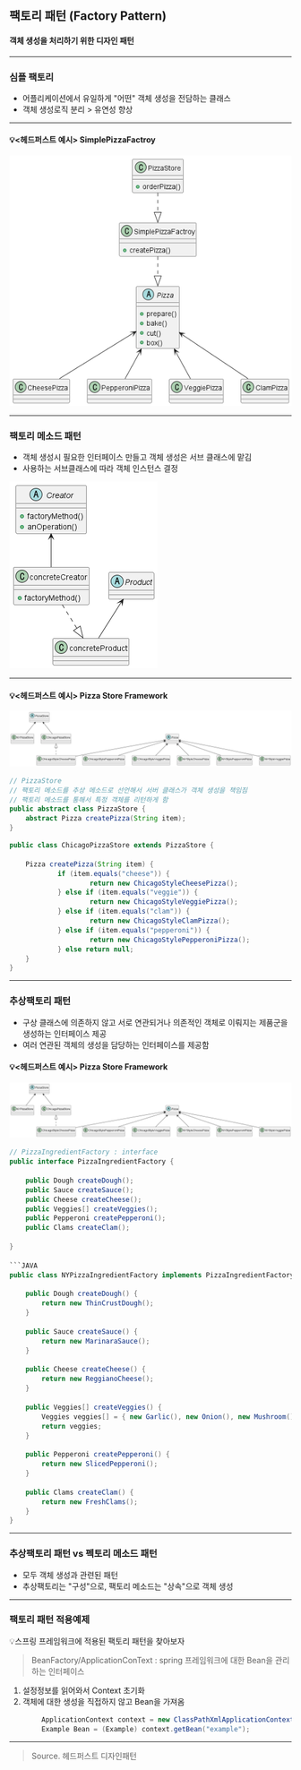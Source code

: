 팩토리 패턴 (Factory Pattern) 
---
#### 객체 생성을 처리하기 위한 디자인 패턴

--- 
### 심플 팩토리
- 어플리케이션에서 유일하게 "어떤" 객체 생성을 전담하는 클래스
- 객체 생성로직 분리 > 유연성 향상

---
#### 💡<헤드퍼스트 예시> SimplePizzaFactroy
![Alt text](example/pizzas/SimplePizzaFactroy.png)

---
### 팩토리 메소드 패턴
- 객체 생성시 필요한 인터페이스 만들고 객체 생성은 서브 클래스에 맡김
- 사용하는 서브클래스에 따라 객체 인스턴스 결정 

![Alt text](factroy.png)

---
#### 💡<헤드퍼스트 예시> Pizza Store Framework
![Alt text](example/pizzafm/factroymetod.png)

```JAVA
// PizzaStore 
// 팩토리 메소드를 추상 메소드로 선언해서 서버 클래스가 객체 생성을 책임짐
// 팩토리 메소드를 통해서 특정 객체를 리턴하게 함 
public abstract class PizzaStore {
	abstract Pizza createPizza(String item);
}
```

```JAVA
public class ChicagoPizzaStore extends PizzaStore {

	Pizza createPizza(String item) {
        	if (item.equals("cheese")) {
            		return new ChicagoStyleCheesePizza();
        	} else if (item.equals("veggie")) {
        	    	return new ChicagoStyleVeggiePizza();
        	} else if (item.equals("clam")) {
        	    	return new ChicagoStyleClamPizza();
        	} else if (item.equals("pepperoni")) {
            		return new ChicagoStylePepperoniPizza();
        	} else return null;
	}
}
```
---

### 추상팩토리 패턴
- 구상 클래스에 의존하지 않고 서로 연관되거나 의존적인 객체로 이뤄지는 제품군을 생성하는 인터페이스 제공
- 여러 연관된 객체의 생성을 담당하는 인터페이스를 제공함

#### 💡<헤드퍼스트 예시> Pizza Store Framework
![Alt text](example/pizzafm/factroymetod.png)

```JAVA
// PizzaIngredientFactory : interface  
public interface PizzaIngredientFactory {

	public Dough createDough();
	public Sauce createSauce();
	public Cheese createCheese();
	public Veggies[] createVeggies();
	public Pepperoni createPepperoni();
	public Clams createClam();
 
}

```JAVA
public class NYPizzaIngredientFactory implements PizzaIngredientFactory {
 
	public Dough createDough() {
		return new ThinCrustDough();
	}
 
	public Sauce createSauce() {
		return new MarinaraSauce();
	}
 
	public Cheese createCheese() {
		return new ReggianoCheese();
	}
 
	public Veggies[] createVeggies() {
		Veggies veggies[] = { new Garlic(), new Onion(), new Mushroom(), new RedPepper() };
		return veggies;
	}
 
	public Pepperoni createPepperoni() {
		return new SlicedPepperoni();
	}

	public Clams createClam() {
		return new FreshClams();
	}
}
```

----
### 추상팩토리 패턴 vs 펙토리 메소드 패턴
- 모두 객체 생성과 관련된 패턴
- 추상팩토리는 "구성"으로, 팩토리 메소드는 "상속"으로 객체 생성
 

----------------------------------

### 팩토리 패턴 적용예제

💡스프링 프레임워크에 적용된 팩토리 패턴을 찾아보자

> BeanFactory/ApplicationConText
: spring 프레임워크에 대한 Bean을 관리하는 인터페이스

1. 설정정보를 읽어와서 Context 초기화
2. 객체에 대한 생성을 직접하지 않고 Bean을 가져옴

```JAVA
        ApplicationContext context = new ClassPathXmlApplicationContext("applicationContext.xml");
        Example Bean = (Example) context.getBean("example");
```

-------------------------------------


> Source. 헤드퍼스트 디자인패턴